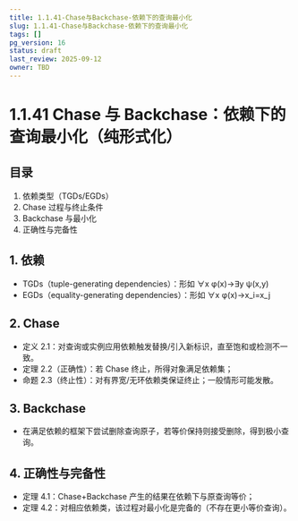 ```yaml
---
title: 1.1.41-Chase与Backchase-依赖下的查询最小化
slug: 1.1.41-Chase与Backchase-依赖下的查询最小化
tags: []
pg_version: 16
status: draft
last_review: 2025-09-12
owner: TBD
---
```


# 1.1.41 Chase 与 Backchase：依赖下的查询最小化（纯形式化）

## 目录

1. 依赖类型（TGDs/EGDs）
2. Chase 过程与终止条件
3. Backchase 与最小化
4. 正确性与完备性

## 1. 依赖

- TGDs（tuple-generating dependencies）：形如 ∀x φ(x)→∃y ψ(x,y)
- EGDs（equality-generating dependencies）：形如 ∀x φ(x)→x_i=x_j

## 2. Chase

- 定义 2.1：对查询或实例应用依赖触发替换/引入新标识，直至饱和或检测不一致。
- 定理 2.2（正确性）：若 Chase 终止，所得对象满足依赖集；
- 命题 2.3（终止性）：对有界宽/无环依赖类保证终止；一般情形可能发散。

## 3. Backchase

- 在满足依赖的框架下尝试删除查询原子，若等价保持则接受删除，得到极小查询。

## 4. 正确性与完备性

- 定理 4.1：Chase+Backchase 产生的结果在依赖下与原查询等价；
- 定理 4.2：对相应依赖类，该过程对最小化是完备的（不存在更小等价查询）。
